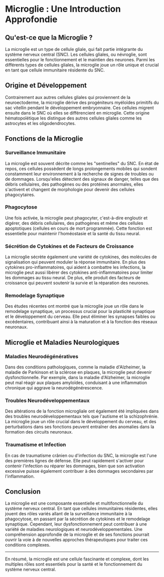# Microglie : Une Introduction Approfondie

## Qu'est-ce que la Microglie ?

La microglie est un type de cellule gliale, qui fait partie intégrante du système nerveux central (SNC). Les cellules gliales, ou névroglie, sont essentielles pour le fonctionnement et le maintien des neurones. Parmi les différents types de cellules gliales, la microglie joue un rôle unique et crucial en tant que cellule immunitaire résidente du SNC.

## Origine et Développement

Contrairement aux autres cellules gliales qui proviennent de la neuroectoderme, la microglie dérive des progéniteurs myéloïdes primitifs du sac vitellin pendant le développement embryonnaire. Ces cellules migrent ensuite dans le SNC où elles se différencient en microglie. Cette origine hématopoïétique les distingue des autres cellules gliales comme les astrocytes et les oligodendrocytes.

## Fonctions de la Microglie

### Surveillance Immunitaire

La microglie est souvent décrite comme les "sentinelles" du SNC. En état de repos, ces cellules possèdent de longs prolongements mobiles qui sondent constamment leur environnement à la recherche de signes de troubles ou de dommages. Lorsqu'elles détectent des signaux de danger, telles que des débris cellulaires, des pathogènes ou des protéines anormales, elles s'activent et changent de morphologie pour devenir des cellules phagocytaires.

### Phagocytose

Une fois activée, la microglie peut phagocyter, c'est-à-dire engloutir et digérer, des débris cellulaires, des pathogènes et même des cellules apoptotiques (cellules en cours de mort programmée). Cette fonction est essentielle pour maintenir l'homéostasie et la santé du tissu neural.

### Sécrétion de Cytokines et de Facteurs de Croissance

La microglie sécrète également une variété de cytokines, des molécules de signalisation qui peuvent moduler la réponse immunitaire. En plus des cytokines pro-inflammatoires, qui aident à combattre les infections, la microglie peut aussi libérer des cytokines anti-inflammatoires pour limiter les dommages au tissu neural. De plus, elle produit des facteurs de croissance qui peuvent soutenir la survie et la réparation des neurones.

### Remodelage Synaptique

Des études récentes ont montré que la microglie joue un rôle dans le remodelage synaptique, un processus crucial pour la plasticité synaptique et le développement du cerveau. Elle peut éliminer les synapses faibles ou excédentaires, contribuant ainsi à la maturation et à la fonction des réseaux neuronaux.

## Microglie et Maladies Neurologiques

### Maladies Neurodégénératives

Dans des conditions pathologiques, comme la maladie d'Alzheimer, la maladie de Parkinson et la sclérose en plaques, la microglie peut devenir dysfonctionnelle. Par exemple, dans la maladie d'Alzheimer, la microglie peut mal réagir aux plaques amyloïdes, conduisant à une inflammation chronique qui aggrave la neurodégénérescence.

### Troubles Neurodéveloppementaux

Des altérations de la fonction microgliale ont également été impliquées dans des troubles neurodéveloppementaux tels que l'autisme et la schizophrénie. La microglie joue un rôle crucial dans le développement du cerveau, et des perturbations dans ses fonctions peuvent entraîner des anomalies dans la formation des circuits neuronaux.

### Traumatisme et Infection

En cas de traumatisme crânien ou d'infection du SNC, la microglie est l'une des premières lignes de défense. Elle peut rapidement s'activer pour contenir l'infection ou réparer les dommages, bien que son activation excessive puisse également contribuer à des dommages secondaires par l'inflammation.

## Conclusion

La microglie est une composante essentielle et multifonctionnelle du système nerveux central. En tant que cellules immunitaires résidentes, elles jouent des rôles variés allant de la surveillance immunitaire à la phagocytose, en passant par la sécrétion de cytokines et le remodelage synaptique. Cependant, leur dysfonctionnement peut contribuer à une variété de maladies neurologiques et neurodéveloppementales. Une compréhension approfondie de la microglie et de ses fonctions pourrait ouvrir la voie à de nouvelles approches thérapeutiques pour traiter ces conditions complexes.

---

En résumé, la microglie est une cellule fascinante et complexe, dont les multiples rôles sont essentiels pour la santé et le fonctionnement du système nerveux central.